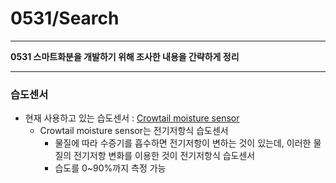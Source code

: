 # 0531/Search
---

**0531 스마트화분을 개발하기 위해 조사한 내용을 간략하게 정리**

---

### 습도센서
- 현재 사용하고 있는 습도센서 : [Crowtail moisture sensor](https://ko.aliexpress.com/item/Crowtail-Moisture-Sensor-Module-DIY-Kit-with-3-Pin-Cable-Open-Source-Free-Shipping/32605171440.html)
  - Crowtail moisture sensor는 전기저항식 습도센서
    - 물질에 따라 수증기를 흡수하면 전기저항이 변하는 것이 있는데, 이러한 물질의 전기저항 변화를 이용한 것이 전기저항식 습도센서
    - 습도를 0~90%까지 측정 가능
